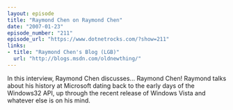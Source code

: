```yaml
---
layout: episode
title: "Raymond Chen on Raymond Chen"
date: "2007-01-23"
episode_number: "211"
episode_url: "https://www.dotnetrocks.com/?show=211"
links:
- title: "Raymond Chen's Blog (LGB)"
  url: "http://blogs.msdn.com/oldnewthing/"
---
```


In this interview, Raymond Chen discusses... Raymond Chen!  Raymond talks about his history at Microsoft dating back to the early days of the Windows32 API, up through the recent release of Windows Vista and whatever else is on his mind.
